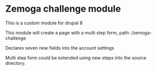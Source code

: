 # Zemoga challenge module

This is a custom module for drupal 8

This module will create a page with a multi step form, path:  /zemoga-challenge

Declares seven new fields into the account settings

Multi step form could be extended using new steps into the source directory.
